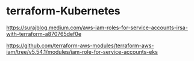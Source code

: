 # terraform-Kubernetes

https://surajblog.medium.com/aws-iam-roles-for-service-accounts-irsa-with-terraform-a870765def0e

https://github.com/terraform-aws-modules/terraform-aws-iam/tree/v5.54.1/modules/iam-role-for-service-accounts-eks